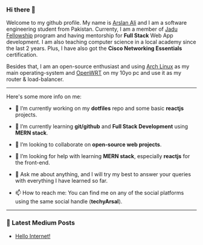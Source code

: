 ### Hi there 👋

Welcome to my github profile. My name is [Arslan Ali](https://github.com/techyArsal)
and I am a software engineering student from Pakistan. Currenty, I am a member of
[Jadu Fellowship](https://jadujobs.com) program and having mentorship for
**Full Stack** Web App development. I am also teaching computer science in a
local academy since the last 2 years. Plus, I have also got the
**Cisco Networking Essentials** certification.

Besides that, I am an open-source enthusiast and using [Arch Linux](https://archlinux.org)
as my main operating-system and [OpenWRT](https://openwrt.org/) on my 10yo pc
and use it as my router & load-balancer.

---

Here's some more info on me:

- 🔭 I’m currently working on my **dotfiles** repo and some basic **reactjs** projects.

- 🌱 I’m currently learning **git/github** and **Full Stack Development** using
**MERN stack**.

- 👯 I’m looking to collaborate on **open-source web projects**.

- 🤔 I’m looking for help with learning **MERN stack**, especially **reactjs**
for the front-end.

- 💬 Ask me about anything, and I will try my best to answer your queries with
everything I have learned so far.

- 📫 How to reach me: You can find me on any of the social platforms using the
same social handle (**techyArsal**).

---

### 📕 Latest Medium Posts
<!-- BLOG-POST-LIST:START -->
- [Hello Internet!](https://medium.com/@techyarsal/hello-internet-6e840157ef75?source=rss-c4d6c427b2ef------2)
<!-- BLOG-POST-LIST:END -->

